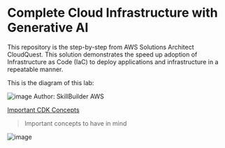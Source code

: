 # Complete Cloud Infrastructure with Generative AI
This repository is the step-by-step from AWS Solutions Architect CloudQuest. This solution demonstrates the speed up adoption of Infrastructure as Code (IaC) to deploy applications and infrastructure in a repeatable manner.

This is the diagram of this lab: 

![image](https://github.com/user-attachments/assets/2ca713bb-9d38-492d-9ce3-d5f6f5635422)
Author: SkillBuilder AWS

[Important CDK Concepts](Complete-Cloud-Infrastructure-with-Generative-AI/.md)

> Important concepts to have in mind

![image](https://github.com/user-attachments/assets/b39fcc0d-e703-49e4-913b-3c35cd1301c6)
